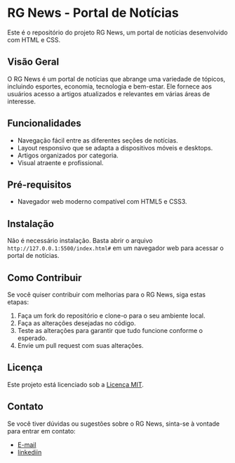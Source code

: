 # RG News - Portal de Notícias

Este é o repositório do projeto RG News, um portal de notícias desenvolvido com HTML e CSS.

## Visão Geral

O RG News é um portal de notícias que abrange uma variedade de tópicos, incluindo esportes, economia, tecnologia e bem-estar. Ele fornece aos usuários acesso a artigos atualizados e relevantes em várias áreas de interesse.

## Funcionalidades

- Navegação fácil entre as diferentes seções de notícias.
- Layout responsivo que se adapta a dispositivos móveis e desktops.
- Artigos organizados por categoria.
- Visual atraente e profissional.

## Pré-requisitos

- Navegador web moderno compatível com HTML5 e CSS3.

## Instalação

Não é necessário instalação. Basta abrir o arquivo `http://127.0.0.1:5500/index.html#` em um navegador web para acessar o portal de notícias.

## Como Contribuir

Se você quiser contribuir com melhorias para o RG News, siga estas etapas:

1. Faça um fork do repositório e clone-o para o seu ambiente local.
2. Faça as alterações desejadas no código.
3. Teste as alterações para garantir que tudo funcione conforme o esperado.
4. Envie um pull request com suas alterações.

## Licença

Este projeto está licenciado sob a [Licença MIT](LICENSE).

## Contato

Se você tiver dúvidas ou sugestões sobre o RG News, sinta-se à vontade para entrar em contato:

- [E-mail](gervinrafael0999@gmail.com)
- [linkediin](https://www.linkedin.com/in/rafael-gervin-86a6b429b/)
